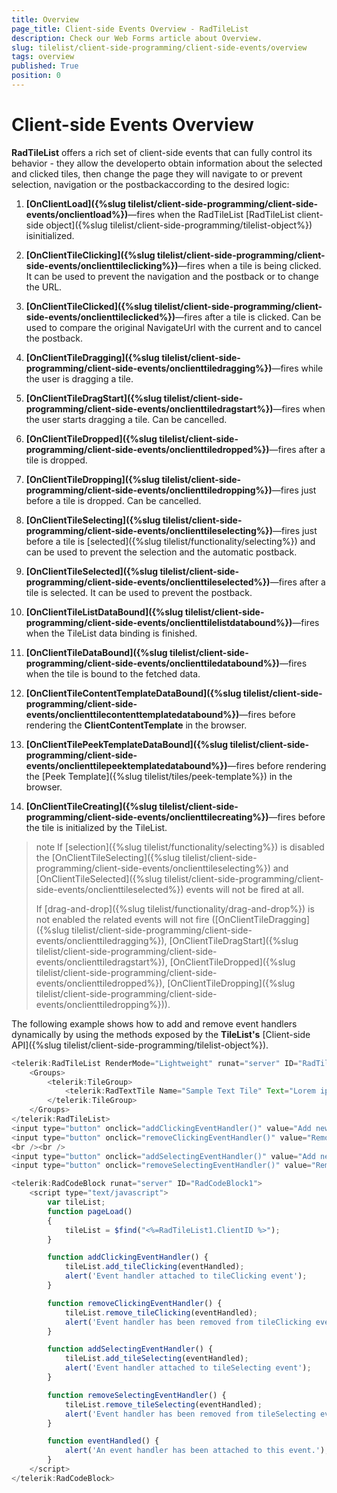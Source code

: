 ```yaml
---
title: Overview
page_title: Client-side Events Overview - RadTileList
description: Check our Web Forms article about Overview.
slug: tilelist/client-side-programming/client-side-events/overview
tags: overview
published: True
position: 0
---
```


# Client-side Events Overview





**RadTileList** offers a rich set of client-side events that can fully control its behavior - they allow the developerto obtain information about the selected and clicked tiles, then change the page they will navigate to or prevent selection, navigation or the postbackaccording to the desired logic:

1. **[OnClientLoad]({%slug tilelist/client-side-programming/client-side-events/onclientload%})**—fires when the RadTileList [RadTileList client-side object]({%slug tilelist/client-side-programming/tilelist-object%}) isinitialized.

1. **[OnClientTileClicking]({%slug tilelist/client-side-programming/client-side-events/onclienttileclicking%})**—fires when a tile is being clicked. It can be used to prevent the navigation and the postback or to change the URL.

1. **[OnClientTileClicked]({%slug tilelist/client-side-programming/client-side-events/onclienttileclicked%})**—fires after a tile is clicked. Can be used to compare the original NavigateUrl with the current and to cancel the postback.

1. **[OnClientTileDragging]({%slug tilelist/client-side-programming/client-side-events/onclienttiledragging%})**—fires while the user is dragging a tile.

1. **[OnClientTileDragStart]({%slug tilelist/client-side-programming/client-side-events/onclienttiledragstart%})**—fires when the user starts dragging a tile. Can be cancelled.

1. **[OnClientTileDropped]({%slug tilelist/client-side-programming/client-side-events/onclienttiledropped%})**—fires after a tile is dropped.

1. **[OnClientTileDropping]({%slug tilelist/client-side-programming/client-side-events/onclienttiledropping%})**—fires just before a tile is dropped. Can be cancelled.

1. **[OnClientTileSelecting]({%slug tilelist/client-side-programming/client-side-events/onclienttileselecting%})**—fires just before a tile is [selected]({%slug tilelist/functionality/selecting%}) and can be used to prevent the selection and the automatic postback.

1. **[OnClientTileSelected]({%slug tilelist/client-side-programming/client-side-events/onclienttileselected%})**—fires after a tile is selected. It can be used to prevent the postback.

1. **[OnClientTileListDataBound]({%slug tilelist/client-side-programming/client-side-events/onclienttilelistdatabound%})**—fires when the TileList data binding is finished.

1. **[OnClientTileDataBound]({%slug tilelist/client-side-programming/client-side-events/onclienttiledatabound%})**—fires when the tile is bound to the fetched data.

1. **[OnClientTileContentTemplateDataBound]({%slug tilelist/client-side-programming/client-side-events/onclienttilecontenttemplatedatabound%})**—fires before rendering the **ClientContentTemplate** in the browser.

1. **[OnClientTilePeekTemplateDataBound]({%slug tilelist/client-side-programming/client-side-events/onclienttilepeektemplatedatabound%})**—fires before rendering the [Peek Template]({%slug tilelist/tiles/peek-template%}) in the browser.

1. **[OnClientTileCreating]({%slug tilelist/client-side-programming/client-side-events/onclienttilecreating%})**—fires before the tile is initialized by the TileList.

>note If [selection]({%slug tilelist/functionality/selecting%}) is disabled the [OnClientTileSelecting]({%slug tilelist/client-side-programming/client-side-events/onclienttileselecting%}) and [OnClientTileSelected]({%slug tilelist/client-side-programming/client-side-events/onclienttileselected%}) events will not be fired at all.
>
>If [drag-and-drop]({%slug tilelist/functionality/drag-and-drop%}) is not enabled the related events will not fire	([OnClientTileDragging]({%slug tilelist/client-side-programming/client-side-events/onclienttiledragging%}), [OnClientTileDragStart]({%slug tilelist/client-side-programming/client-side-events/onclienttiledragstart%}), [OnClientTileDropped]({%slug tilelist/client-side-programming/client-side-events/onclienttiledropped%}), [OnClientTileDropping]({%slug tilelist/client-side-programming/client-side-events/onclienttiledropping%})).



The following example shows how to add and remove event handlers dynamically by using the methods exposed by the **TileList's** [Client-side API]({%slug tilelist/client-side-programming/tilelist-object%}).

````JavaScript
<telerik:RadTileList RenderMode="Lightweight" runat="server" ID="RadTileList1" AutoPostBack="false" SelectionMode="Single">
	<Groups>
		<telerik:TileGroup>
			<telerik:RadTextTile Name="Sample Text Tile" Text="Lorem ipsum dolor sit amet" Title-Text="Sample"></telerik:RadTextTile>
		</telerik:TileGroup>
	</Groups>
</telerik:RadTileList>
<input type="button" onclick="addClickingEventHandler()" value="Add new tileClicking client event handler" style="color:green"/><br />
<input type="button" onclick="removeClickingEventHandler()" value="Remove tileClicking client event handler" style="color:red"/>
<br /><br />
<input type="button" onclick="addSelectingEventHandler()" value="Add new tileSelecting client event handler"  style="color:green"/><br />
<input type="button" onclick="removeSelectingEventHandler()" value="Remove tileSelecting client event handler"  style="color:red"/>

<telerik:RadCodeBlock runat="server" ID="RadCodeBlock1">
	<script type="text/javascript">
		var tileList;
		function pageLoad()
		{
			tileList = $find("<%=RadTileList1.ClientID %>");
		}

		function addClickingEventHandler() {
			tileList.add_tileClicking(eventHandled);
			alert('Event handler attached to tileClicking event');
		}

		function removeClickingEventHandler() {
			tileList.remove_tileClicking(eventHandled);
			alert('Event handler has been removed from tileClicking event');
		}

		function addSelectingEventHandler() {
			tileList.add_tileSelecting(eventHandled);
			alert('Event handler attached to tileSelecting event');
		}

		function removeSelectingEventHandler() {
			tileList.remove_tileSelecting(eventHandled);
			alert('Event handler has been removed from tileSelecting event');
		}

		function eventHandled() {
			alert('An event handler has been attached to this event.');
		}
	</script>
</telerik:RadCodeBlock>
````


